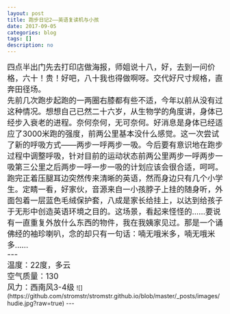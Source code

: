 ```yaml
---
layout: post
title: 跑步日记2——英语复读机与小孩
date: 2017-09-05
categories: blog
tags: []
description: no
---
```

<font size="4">
四点半出门先去打印店做海报，师姐说十八，好，去到一问价格，六十！贵！好吧，八十我也得做啊呀。交代好尺寸规格，直奔田径场。<br/>先前几次跑步起跑的一两圈右膝都有些不适，今年以前从没有过这种情况。想想自己已然二十六岁，从生物学的角度讲，身体已经步入衰老的进程。奈何奈何，无可奈何。好消息是身体已经适应了3000米跑的强度，前两公里基本没什么感觉。这一次尝试了新的呼吸方式——两步一呼两步一吸。今后要有意识地在跑步过程中调整呼吸，针对目前的运动状态前两公里两步一呼两步一吸第三公里之后两步一呼一步一吸的计划应该会很合适，呵呵。<br/>跑完正着压腿耳边突然传来清晰的英语，然而身边只有几个小学生。定睛一看，好家伙，音源来自一小孩脖子上挂的随身听，外面包着一层蓝色毛绒保护套，八成是家长给挂上，以达到给孩子于无形中创造英语环境之目的。这场景，看起来怪怪的......要说有一直重复外放什么东西的物件，我在我姨家见过。那是一个诵佛经的袖珍喇叭，念的却只有一句话：喃无哦米多，喃无哦米多......<br/>
---<br/>
温度：22度，多云<br/>空气质量：130<br/>风力：西南风3-4级
</font>
![](https://github.com/stromstr/stromstr.github.io/blob/master/_posts/images/hudie.jpg?raw=true)
---
